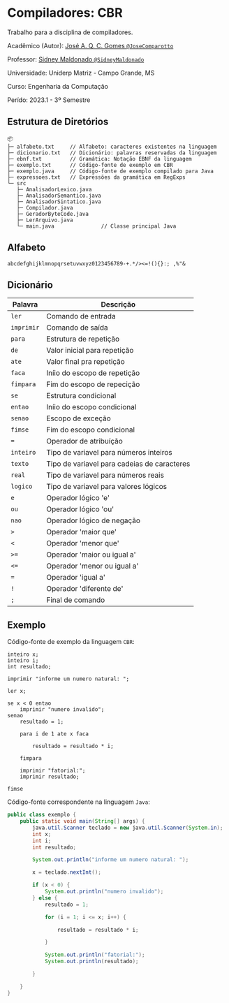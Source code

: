 # Compiladores: CBR

Trabalho para a disciplina de compiladores.

Acadêmico (Autor): [José A. Q. C. Gomes `@JoseComparotto`](https://github.com/JoseComparotto)

Professor: [Sidney Maldonado `@SidneyMaldonado`](https://github.com/SidneyMaldonado)

Universidade: Uniderp Matriz - Campo Grande, MS

Curso: Engenharia da Computação

Perído: 2023.1 - 3º Semestre

## Estrutura de Diretórios

```plain
📦 
├─ alfabeto.txt     // Alfabeto: caracteres existentes na linguagem 
├─ dicionario.txt   // Dicionário: palavras reservadas da linguagem
├─ ebnf.txt         // Gramática: Notação EBNF da linguagem
├─ exemplo.txt      // Código-fonte de exemplo em CBR
├─ exemplo.java     // Código-fonte de exemplo compilado para Java
├─ expressoes.txt   // Expressões da gramática em RegExps
└─ src
   ├─ AnalisadorLexico.java
   ├─ AnalisadorSemantico.java
   ├─ AnalisadorSintatico.java
   ├─ Compilador.java
   ├─ GeradorByteCode.java
   ├─ LerArquivo.java
   └─ main.java               // Classe principal Java
```

## Alfabeto

`abcdefghijklmnopqrsetuvwxyz0123456789-+.*/><=!(){}:; ,%"&`

## Dicionário

| Palavra   | Descrição |
|-----------|-----------|
| `ler`     | Comando de entrada
| `imprimir`| Comando de saída
| `para`    | Estrutura de repetição
| `de`      | Valor inicial para repetição
| `ate`     | Valor final pra repetição
| `faca`    | Iníio do escopo de repetição
| `fimpara` | Fim do escopo de repecição
| `se`      | Estrutura condicional
| `entao`   | Iníio do escopo condicional
| `senao`   | Escopo de exceção
| `fimse`   | Fim do escopo condicional
| `=`       | Operador de atribuíção
| `inteiro` | Tipo de variavel para números inteiros
| `texto`   | Tipo de variavel para cadeias de caracteres
| `real`    | Tipo de variavel para números reais
| `logico`  | Tipo de variavel para valores lógicos
| `e`       | Operador lógico 'e'
| `ou`      | Operador lógico 'ou' 
| `nao`     | Operador lógico de negação 
| `>`       | Operador 'maior que'
| `<`       | Operador 'menor que'
| `>=`      | Operador 'maior ou igual a'
| `<=`      | Operador 'menor ou igual a'
| `=`       | Operador 'igual a'
| `!`       | Operador 'diferente de'
| `;`       | Final de comando

## Exemplo

Código-fonte de exemplo da linguagem `CBR`:

```cbr
inteiro x;
inteiro i;
int resultado;

imprimir "informe um numero natural: ";

ler x;

se x < 0 entao
    imprimir "numero invalido";
senao
    resultado = 1;
    
    para i de 1 ate x faca

        resultado = resultado * i;

    fimpara

    imprimir "fatorial:";
    imprimir resultado;

fimse
```

Código-fonte correspondente na linguagem `Java`:

```java
public class exemplo {
    public static void main(String[] args) {
        java.util.Scanner teclado = new java.util.Scanner(System.in);
        int x;
        int i;
        int resultado;

        System.out.println("informe um numero natural: ");

        x = teclado.nextInt();

        if (x < 0) {
            System.out.println("numero invalido");
        } else {
            resultado = 1;

            for (i = 1; i <= x; i++) {

                resultado = resultado * i;

            }

            System.out.println("fatorial:");
            System.out.println(resultado);

        }

    }
}
```

